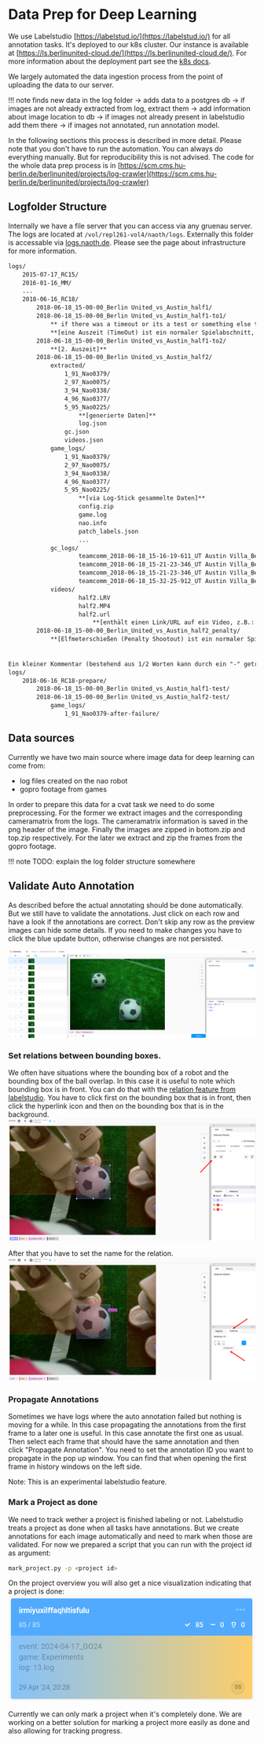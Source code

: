 # Data Prep for Deep Learning
We use Labelstudio [https://labelstud.io/](https://labelstud.io/) for all annotation tasks. It's deployed to our k8s cluster. Our instance is available at [https://ls.berlinunited-cloud.de/](https://ls.berlinunited-cloud.de/). For more information about the deployment part see the [k8s docs](../../naoth_tools/k8s.md).

We largely automated the data ingestion process from the point of uploading the data to our server.

!!! note
    finds new data in the log folder -> adds data to a postgres db -> if images are not already extracted from log, extract them -> add information about image location to db -> if images not already present in labelstudio add them there -> if images not annotated, run annotation model.

In the following sections this process is described in more detail. Please note that you don't have to run the automation. You can always do everything manually. But for reproducibility this is not advised. The code for the whole data prep process is in [https://scm.cms.hu-berlin.de/berlinunited/projects/log-crawler](https://scm.cms.hu-berlin.de/berlinunited/projects/log-crawler)


## Logfolder Structure
Internally we have a file server that you can access via any gruenau server. The logs are located at `/vol/repl261-vol4/naoth/logs`. Externally this folder is accessable via [logs.naoth.de](logs.naoth.de). Please see the page about infrastructure for more information.

```txt 
logs/
    2015-07-17_RC15/
    2016-01-16_MM/
    ...
    2018-06-16_RC18/
        2018-06-18_15-00-00_Berlin United_vs_Austin_half1/
        2018-06-18_15-00-00_Berlin United_vs_Austin_half1-to1/
            ** if there was a timeout or its a test or something else the comment of the game should be part of the halftime string. that way game_name.split("_")[5] is the name of the game part
            **[eine Auszeit (TimeOut) ist ein normaler Spielabschnitt, entsprechend enthält er alle Daten wie eine normale Halbzeit]**
        2018-06-18_15-00-00_Berlin United_vs_Austin_half1-to2/
            **[2. Auszeit]**
        2018-06-18_15-00-00_Berlin United_vs_Austin_half2/
            extracted/
                1_91_Nao0379/
                2_97_Nao0075/
                3_94_Nao0338/
                4_96_Nao0377/
                5_95_Nao0225/
                    **[generierte Daten]**
                    log.json
                gc.json
                videos.json
            game_logs/
                1_91_Nao0379/
                2_97_Nao0075/
                3_94_Nao0338/
                4_96_Nao0377/
                5_95_Nao0225/
                    **[via Log-Stick gesammelte Daten]**
                    config.zip
                    game.log
                    nao.info
                    patch_labels.json  
                    ...
            gc_logs/
                    teamcomm_2018-06-18_15-16-19-611_UT Austin Villa_Berlin United_2ndHalf_initial.log
                    teamcomm_2018-06-18_15-21-23-346_UT Austin Villa_Berlin United_2ndHalf.log
                    teamcomm_2018-06-18_15-21-23-346_UT Austin Villa_Berlin United_2ndHalf.log.gtc.json
                    teamcomm_2018-06-18_15-32-25-912_UT Austin Villa_Berlin United_2ndHalf_finished.log
            videos/
                    half2.LRV
                    half2.MP4
                    half2.url
                        **[enthält einen Link/URL auf ein Video, z.B.: https://www.youtube.com/watch?v=0R39kqXO_KE]**
        2018-06-18_15-00-00_Berlin_United_vs_Austin_half2_penalty/
            **[Elfmeterschießen (Penalty Shootout) ist ein normaler Spielabschnitt, entsprechend enthält er alle Daten wie eine normale Halbzeit]**


Ein kleiner Kommentar (bestehend aus 1/2 Worten kann durch ein "-" getrennt an das Event, das Spiel oder den Log-Ordner angehängt werden:
logs/
    2018-06-16_RC18-prepare/
        2018-06-18_15-00-00_Berlin United_vs_Austin_half1-test/
        2018-06-18_15-00-00_Berlin United_vs_Austin_half2-test/
            game_logs/
                1_91_Nao0379-after-failure/
```


## Data sources
Currently we have two main source where image data for deep learning can come from:
- log files created on the nao robot
- gopro footage from games

In order to prepare this data for a cvat task we need to do some preprocessing. For the former we extract images and the
corresponding cameramatrix from the logs. The cameramatrix information is saved  in the png header of the image. 
Finally the images are zipped in bottom.zip and top.zip respectively. For the later  we extract and zip the frames from
the gopro footage.

!!! note
    TODO: explain the log folder structure somewhere

## Validate Auto Annotation
As described before the actual annotating should be done automatically. But we still have to validate the annotations. Just click on each row and have a look if the annotations are correct. Don't skip any row as the preview images can hide some details. If you need to make changes you have to click the blue update button, otherwise changes are not persisted.

![labelstudio_annotation_overview](./img/labelstudio_annotation_overview.png)

### Set relations between bounding boxes.
We often have situations where the bounding box of a robot and the bounding box of the ball overlap. In this case it is useful to note which bounding box is in front. You can do that with the [relation feature from labelstudio](https://labelstud.io/guide/labeling.html#Add-relations-between-annotations). You have to click first on the bounding box that is in front, then click the hyperlink icon and then on the bounding box that is in the background.
![labelstudio_annotation_overview](./img/labelstudio_relation1.png)

After that you have to set the name for the relation.
![labelstudio_annotation_overview](./img/labelstudio_relation2.png)

### Propagate Annotations
Sometimes we have logs where the auto annotation failed but nothing is moving for a while. In this case propagating the annotations from the first frame to a later one is useful. In this case annotate the first one as usual. Then select each frame that should have the same annotation and then click "Propagate Annotation". You need to set the annotation ID you want to propagate in the pop up window. You can find that when opening the first frame in history windows on the left side.

Note: This is an experimental labelstudio feature.

### Mark a Project as done
We need to track wether a project is finished labeling or not. Labelstudio treats a project as done when all tasks have annotations. But we create annotations for each image automatically and need to mark when those are validated. For now we prepared a script that you can run with the project id as argument:
```bash
mark_project.py -p <project id>
```
On the project overview you will also get a nice visualization indicating that a project is done:
![labelstudio_annotation_overview](./img/labelstudio_done_project.png)

Currently we can only mark a project when it's completely done. We are working on a better solution for marking a project more easily as done and also allowing for tracking progress.